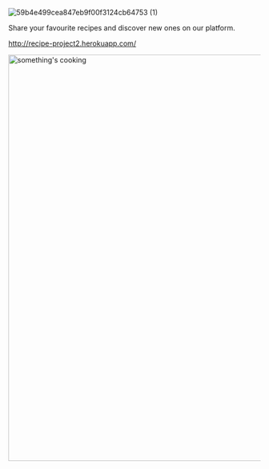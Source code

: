 ![59b4e499cea847eb9f00f3124cb64753 (1)](https://user-images.githubusercontent.com/67471786/129195714-cb184c1f-d92f-4794-8aa6-094d5218983e.png)

Share your favourite recipes and discover new ones on our platform.

http://recipe-project2.herokuapp.com/

<img width="811" alt="something's cooking" src="https://user-images.githubusercontent.com/67471786/132460766-89582dae-4a21-48f8-98db-bdd5f78e4fea.png">

